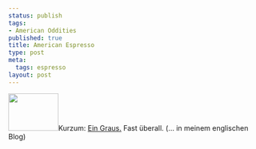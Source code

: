 ```yaml
--- 
status: publish
tags: 
- American Oddities
published: true
title: American Espresso
type: post
meta: 
  tags: espresso
layout: post
---
```

<a title="Sex, Herrenschokolade &amp; Rock'n'roll" href="http://flickr.com/photos/65452483@N00/53380646/"><img src="http://static.flickr.com/28/53380646_0a142289f6_t.jpg" width="100" height="75" class="alignright"/></a>Kurzum: <a href="http://en.magenson.de/2005/10/20/espresso-finally/">Ein Graus.</a> Fast überall. (... in meinem englischen Blog)
